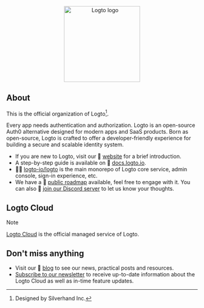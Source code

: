 <p align="center">
  <a href="https://logto.io/?utm_source=github&utm_medium=community_health" target="_blank" align="center" alt="Go to Logto website">
    <picture>
      <source width="200" media="(prefers-color-scheme: dark)" srcset="https://github.com/logto-io/.github/raw/master/profile/logto-logo-dark.svg">
      <source width="200" media="(prefers-color-scheme: light)" srcset="https://github.com/logto-io/.github/raw/master/profile/logto-logo-light.svg">
      <img width="200" src="https://github.com/logto-io/logto/raw/master/logo.png" alt="Logto logo">
    </picture>
  </a>
</p>

## About

This is the official organization of Logto[^info].

Every app needs authentication and authorization. Logto is an open-source Auth0 alternative designed for modern apps and SaaS products. Born as open-source, Logto is crafted to offer a developer-friendly experience for building a secure and scalable identity system.

- If you are new to Logto, visit our 🎨 [website](https://logto.io/?utm_source=github&utm_medium=community_health) for a brief introduction.
- A step-by-step guide is available on 📖 [docs.logto.io](https://docs.logto.io/?utm_source=github&utm_medium=community_health).
- 🧑‍🚀 [logto-io/logto](https://github.com/logto-io/logto) is the main monorepo of Logto core service, admin console, sign-in experience, etc.
- We have a 📍 [public roadmap](https://logto.productlane.com/roadmap) available, feel free to engage with it. You can also 💬 [join our Discord server](https://discord.gg/UEPaF3j5e6) to let us know your thoughts.

## Logto Cloud

> [!Note]
> [Logto Cloud](https://cloud.logto.io/?utm_source=github&utm_medium=community_health&sign_up=true) is the official managed service of Logto. 

## Don't miss anything

- Visit our 📝 [blog](https://blog.logto.io/?utm_source=github&utm_medium=community_health) to see our news, practical posts and resources.
- [Subscribe to our newsletter](https://logto.io/subscribe?utm_source=github&utm_medium=community_health) to receive up-to-date information about the Logto Cloud as well as in-time feature updates.

[^info]: Designed by Silverhand Inc.
